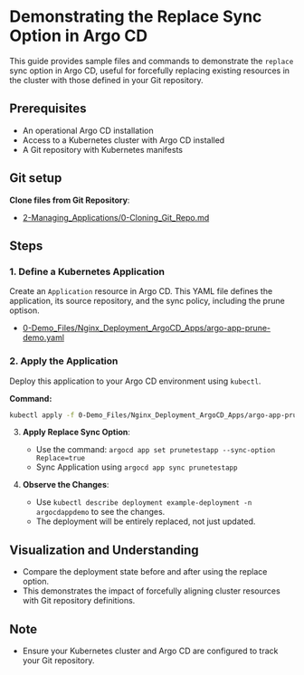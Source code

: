 
# Demonstrating the Replace Sync Option in Argo CD

This guide provides sample files and commands to demonstrate the `replace` sync option in Argo CD, useful for forcefully replacing existing resources in the cluster with those defined in your Git repository.

## Prerequisites
- An operational Argo CD installation
- Access to a Kubernetes cluster with Argo CD installed
- A Git repository with Kubernetes manifests

## Git setup
**Clone files from Git Repository**:
   - [2-Managing_Applications/0-Cloning_Git_Repo.md](https://github.com/pjtys/ArgoCD-Complete-Master-Course.git/blob/main/2-Managing_Applications/0-Cloning_Git_Repo.md)

## Steps

### 1. Define a Kubernetes Application
Create an `Application` resource in Argo CD. This YAML file defines the application, its source repository, and the sync policy, including the prune optison.

- [0-Demo_Files/Nginx_Deployment_ArgoCD_Apps/argo-app-prune-demo.yaml](https://github.com/pjtys/ArgoCD-Complete-Master-Course.git/blob/main/0-Demo_Files/Nginx_Deployment_ArgoCD_Apps/argo-app-prune-demo.yaml)

### 2. Apply the Application
Deploy this application to your Argo CD environment using `kubectl`.

**Command:**
```bash
kubectl apply -f 0-Demo_Files/Nginx_Deployment_ArgoCD_Apps/argo-app-prune-demo.yaml
```

3. **Apply Replace Sync Option**:
   - Use the command: `argocd app set prunetestapp --sync-option Replace=true`
   - Sync Application using `argocd app sync prunetestapp`

4. **Observe the Changes**:
   - Use `kubectl describe deployment example-deployment -n argocdappdemo` to see the changes.
   - The deployment will be entirely replaced, not just updated.

## Visualization and Understanding

- Compare the deployment state before and after using the replace option.
- This demonstrates the impact of forcefully aligning cluster resources with Git repository definitions.

## Note

- Ensure your Kubernetes cluster and Argo CD are configured to track your Git repository.
